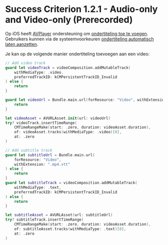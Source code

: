 # Success Criterion 1.2.1 - Audio-only and Video-only (Prerecorded)

Op iOS heeft [AVPlayer](https://developer.apple.com/documentation/avfoundation/avplayer) ondersteuning om [ondertiteling toe te voegen](https://developer.apple.com/documentation/avfoundation/media_playback_and_selection/adding_subtitles_and_alternative_audio_tracks). Gebruikers kunnen via de systeemvoorkeuren [ondertiteling automatisch laten aanzetten](https://support.apple.com/nl-nl/guide/iphone/iph3e2e23d1/ios).

Je kan op de volgende manier ondertiteling toevoegen aan een video:

```swift
// Add video track
guard let videoTrack = videoComposition.addMutableTrack(
    withMediaType: .video, 
    preferredTrackID: kCMPersistentTrackID_Invalid
) else { 
    return 
}

guard let videoUrl = Bundle.main.url(forResource: "Video", withExtension: "mp4") else { 
    return 
}

let videoAsset = AVURLAsset.init(url: videoUrl)
try? videoTrack.insertTimeRange(
    CMTimeRangeMake(start: .zero, duration: videoAsset.duration),
    of: videoAsset.tracks(withMediaType: .video)[0],
    at: .zero
)

// Add subtitle track
guard let subtitleUrl = Bundle.main.url(
    forResource: "Video", 
    withExtension: ".mp4.vtt"
) else { 
    return 
}
guard let subtitleTrack = videoComposition.addMutableTrack(
    withMediaType: .text, 
    preferredTrackID: kCMPersistentTrackID_Invalid
) else { 
    return 
}

let subtitleAsset = AVURLAsset(url: subtitleUrl)
try? subtitleTrack.insertTimeRange(
    CMTimeRangeMake(start: .zero, duration: videoAsset.duration),
    of: subtitleAsset.tracks(withMediaType: .text)[0],
    at: .zero
)
```
